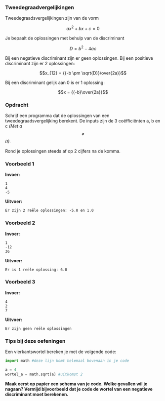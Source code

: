 ### Tweedegraadvergelijkingen

Tweedegraadsvergelijkingen zijn van de vorm

$$ax^2+bx+c=0$$

Je bepaalt de oplossingen met behulp van de discriminant

$$D = b^2 - 4ac$$

Bij een negatieve discriminant zijn er geen oplossingen.
Bij een positieve discriminant zijn er 2 oplossingen:

$$x_{12} = {{-b \pm \sqrt{D}}\over{2a}}$$

Bij een discriminant gelijk aan 0 is er 1 oplossing:

$$x  =  {{-b}\over{2a}}$$


### Opdracht
Schrijf een programma dat de oplossingen van een tweedegraadsvergelijking berekent. De inputs zijn de 3 coëfficiënten a, b en c *(Met a $$\neq$$ 0)*.

Rond je oplossingen steeds af op 2 cijfers na de komma.

### Voorbeeld 1

**Invoer:**

    1
    4
    -5

**Uitvoer:**

    Er zijn 2 reële oplossingen: -5.0 en 1.0

### Voorbeeld 2

**Invoer:**

    1
    -12
    36

**Uitvoer:**

    Er is 1 reële oplossing: 6.0
    
### Voorbeeld 3

**Invoer:**

    4
    2
    7

**Uitvoer:**

    Er zijn geen reële oplossingen


### Tips bij deze oefeningen

Een vierkantswortel bereken je met de volgende code:

```python
import math #deze lijn komt helemaal bovenaan in je code

a = 4
wortel_a = math.sqrt(a) #uitkomst 2
```

**Maak eerst op papier een schema van je code. Welke gevallen wil je nagaan? Vermijd bijvoorbeeld dat je code de wortel van een negatieve discriminant moet berekenen.**
